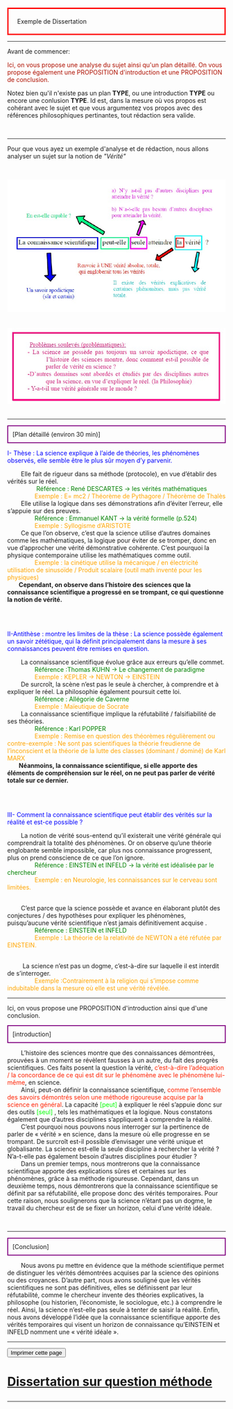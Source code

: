   <head>
 <meta charset="utf-8" />
 <link href="style.css" rel="stylesheet" type="text/css" />
 <link rel="stylesheet" href="print.css" type="text/css" media="print" />
 </head>
 <body>
 <p id="h1" style="border: 3px solid red; padding: 20px;">Exemple de Dissertation</p>
 <hr/><p id="para3">Avant de commencer:</p>
 <P id="para3"><font style="color:#AF1000">Ici, on vous propose une analyse du sujet ainsi qu'un plan détaillé. On vous propose également une PROPOSITION d'introduction  et une PROPOSITION de conclusion.</font></p>
 <p id="para">Notez bien qu'il n'existe pas un plan <b> TYPE</b>, ou une introduction <b> TYPE</b> ou encore une conlusion <b> TYPE</b>. Id est, dans la mesure où vos propos est cohérant avec le sujet et que vous argumentez vos propos avec des références philosophiques pertinantes, tout rédaction sera valide.</p>  
 <br>
 <hr/>
 <p id="para3"> Pour que vous ayez un exemple d'analyse et de rédaction, nous allons analyser un sujet sur la notion de <i>"Vérité"</i></p>
 <p>

 <br /><center>  <img src="image/1.jpg" /></center><br />
 <br /><center>  <img src="image/2.jpg" /></center><br />
 <hr/>
  <p id="para3">
 <p id="para2" style="border: 2px solid purple; padding: 10px;">[Plan détaillé (environ 30 min)]</p>
 <p id="para10"><font style="color:#0000FF;">I- Thèse : La science explique à l’aide de théories, les phénomènes observés, elle semble être le plus sûr moyen d’y parvenir.</font></p>
  <p id="para3">&nbsp;&nbsp; &nbsp;&nbsp; &nbsp;&nbsp;Elle fait de rigueur dans sa méthode (protocole), en vue d’établir des vérités sur le réel.
  <br>&nbsp;&nbsp; &nbsp;&nbsp; &nbsp;&nbsp;&nbsp;&nbsp; &nbsp;&nbsp; &nbsp;&nbsp; <font style="color:green"> Référence : René DESCARTES → les vérités mathématiques</font>
  <br>&nbsp;&nbsp; &nbsp;&nbsp; &nbsp;&nbsp;&nbsp;&nbsp; &nbsp;&nbsp; &nbsp;&nbsp;<font style="color:orange">Exemple : E= mc2 / Théorème de Pythagore / Théorème de Thalès</font>
  <br>&nbsp;&nbsp; &nbsp;&nbsp; &nbsp;&nbsp;Elle utilise la logique dans ses démonstrations afin d’éviter l’erreur, elle s’appuie sur des preuves.
  <br>&nbsp;&nbsp; &nbsp;&nbsp; &nbsp;&nbsp;&nbsp;&nbsp; &nbsp;&nbsp; &nbsp;&nbsp;<font style="color:green">Référence : Emmanuel KANT → la vérité formelle (p.524)</font>
  <br>&nbsp;&nbsp; &nbsp;&nbsp; &nbsp;&nbsp;&nbsp;&nbsp; &nbsp;&nbsp; &nbsp;&nbsp;<font style="color:orange">Exemple : Syllogisme d’ARISTOTE</font>
   <br>&nbsp;&nbsp; &nbsp;&nbsp; &nbsp;&nbsp;Ce que l’on observe, c’est que la science utilise d’autres domaines comme les mathématiques, la logique pour éviter de se tromper, donc en vue d’approcher une vérité démonstrative cohérente. C’est pourquoi la physique contemporaine utilise les mathématiques comme outil.
  <br>&nbsp;&nbsp; &nbsp;&nbsp; &nbsp;&nbsp;&nbsp;&nbsp; &nbsp;&nbsp; &nbsp;&nbsp;<font style="color:orange">Exemple : la cinétique utilise la mécanique / en électricité utilisation de sinusoïde / Produit scalaire (outil math inventé pour les physiques) </font>
  <br><b>&nbsp;&nbsp; &nbsp;&nbsp; &nbsp;&nbsp;Cependant, on observe dans l’histoire des sciences que la connaissance scientifique a progressé en se trompant, ce qui questionne la notion de vérité.</b></p>
 <br><br>
 <p id="para10"><font style="color:#0000FF;">II-Antithèse : montre les limites de la thèse : La science possède également un savoir zététique, qui la définit principalement dans la mesure à ses connaissances peuvent être remises en question.</font></p>
 <p id="para3">&nbsp;&nbsp; &nbsp;&nbsp; &nbsp;&nbsp;La connaissance scientifique évolue grâce aux erreurs qu’elle commet.
  <br>&nbsp;&nbsp; &nbsp;&nbsp; &nbsp;&nbsp;&nbsp;&nbsp; &nbsp;&nbsp; &nbsp;&nbsp;<font style="color:green">Référence :Thomas KUHN → Le changement de paradigme</font>
  <br>&nbsp;&nbsp; &nbsp;&nbsp; &nbsp;&nbsp;&nbsp;&nbsp; &nbsp;&nbsp; &nbsp;&nbsp;<font style="color:orange">Exemple : KEPLER → NEWTON → EINSTEIN </font>
   <br>&nbsp;&nbsp; &nbsp;&nbsp; &nbsp;&nbsp;De surcroît, la scène n’est pas le seule à chercher, à comprendre et à expliquer le réel. La philosophie également poursuit cette loi.
  <br>&nbsp;&nbsp; &nbsp;&nbsp; &nbsp;&nbsp;&nbsp;&nbsp; &nbsp;&nbsp; &nbsp;&nbsp;<font style="color:green">Référence : Allégorie de Caverne </font>
  <br>&nbsp;&nbsp; &nbsp;&nbsp; &nbsp;&nbsp;&nbsp;&nbsp; &nbsp;&nbsp; &nbsp;&nbsp;<font style="color:orange">Exemple : Maïeutique de Socrate</font>
 <br>&nbsp;&nbsp; &nbsp;&nbsp; &nbsp;&nbsp;La connaissance scientifique implique la réfutabilité / falsifiabilité de ses théories.
  <br>&nbsp;&nbsp; &nbsp;&nbsp; &nbsp;&nbsp;&nbsp;&nbsp; &nbsp;&nbsp; &nbsp;&nbsp;<font style="color:green">Référence : Karl POPPER </font>
  <br>&nbsp;&nbsp; &nbsp;&nbsp; &nbsp;&nbsp;&nbsp;&nbsp; &nbsp;&nbsp; &nbsp;&nbsp;<font style="color:orange">Exemple : Remise en question des théorèmes régulièrement ou contre-exemple : Ne sont pas scientifiques la théorie freudienne de l’inconscient et la théorie de la lutte des classes (dominant / dominé) de Karl MARX </font>
  <br><b>&nbsp;&nbsp; &nbsp;&nbsp; &nbsp;&nbsp;Néanmoins, la connaissance scientifique, si elle apporte des éléments de compréhension sur le réel, on ne peut pas parler de vérité totale sur ce dernier.</b></p>
  <br><br>
 <p id="para10"><font style="color:#0000FF;">III- Comment la connaissance scientifique peut établir des vérités sur la réalité et est-ce possible ?</font> </p>
 <p id="para3">&nbsp;&nbsp; &nbsp;&nbsp; &nbsp;&nbsp;La notion de vérité sous-entend qu’il existerait une vérité générale qui comprendrait la totalité des phénomènes. Or on observe qu’une théorie englobante semble impossible, car plus nos connaissance progressent, plus on prend conscience de ce que l’on ignore.
  <br>&nbsp;&nbsp; &nbsp;&nbsp; &nbsp;&nbsp;&nbsp;&nbsp; &nbsp;&nbsp; &nbsp;&nbsp;<font style="color:green">Référence : EINSTEIN et INFELD → la vérité est idéalisée par le chercheur</font>
  <br>&nbsp;&nbsp; &nbsp;&nbsp; &nbsp;&nbsp;&nbsp;&nbsp; &nbsp;&nbsp; &nbsp;&nbsp;<font style="color:orange">Exemple : en Neurologie, les connaissances sur le cerveau sont limitées.</font>

 <br>&nbsp;&nbsp; &nbsp;&nbsp; &nbsp;&nbsp;C’est parce que la science possède et avance en élaborant plutôt des conjectures / des hypothèses pour expliquer les phénomènes, puisqu’aucune vérité scientifique n’est jamais définitivement acquise .
  <br>&nbsp;&nbsp; &nbsp;&nbsp; &nbsp;&nbsp;&nbsp;&nbsp; &nbsp;&nbsp; &nbsp;&nbsp;<font style="color:green">Référence : EINSTEIN et INFELD</font>
  <br>&nbsp;&nbsp; &nbsp;&nbsp; &nbsp;&nbsp;&nbsp;&nbsp; &nbsp;&nbsp; &nbsp;&nbsp;<font style="color:orange">Exemple : La théorie de la relativité de NEWTON a été réfutée par EINSTEIN.</font>

 <br>&nbsp;&nbsp; &nbsp;&nbsp; &nbsp;&nbsp; La science n’est pas un dogme, c’est-à-dire sur laquelle il est interdit de s’interroger.
  <br>&nbsp;&nbsp; &nbsp;&nbsp; &nbsp;&nbsp;&nbsp;&nbsp; &nbsp;&nbsp; &nbsp;&nbsp;<font style="color:orange">Exemple :Contrairement à la religion qui s’impose comme indubitable dans la mesure où elle est une vérité révélée.</font></p>



 <hr/>
  <p id="para3">Ici, on vous propose une PROPOSITION d'introduction ainsi que d'une conclusion. 

 <p id="para2" style="border: 2px solid purple; padding: 10px;">[introduction]</p>
  <p id="para3">&nbsp;&nbsp; &nbsp;&nbsp; &nbsp;&nbsp;L’histoire des sciences montre que des connaissances démontrées, prouvées à un moment se révèlent fausses à un autre, du fait des progrès scientifiques. Ces faits posent la question la vérité, <font style="color:#FF2100">c’est-à-dire l’adéquation / la concordance de ce qui est dit sur le phénomène avec le phénomène lui-même</font>, en science.
  <br>&nbsp;&nbsp; &nbsp;&nbsp; &nbsp;&nbsp;Ainsi, peut-on définir la connaissance scientifique, <font style="color:#FF2100;">comme l’ensemble des savoirs démontrés selon une méthode rigoureuse acquise par la science en général</font>. La capacité <font style="color:#00FF00;"> [peut] </font> à expliquer le réel s’appuie donc sur des outils<font style="color:#00FF00;"> [seul] </font> , tels les  mathématiques et la logique. Nous constatons également que d’autres disciplines s’appliquent à comprendre la réalité.
  <br>&nbsp;&nbsp; &nbsp;&nbsp; &nbsp;&nbsp;C’est pourquoi nous pouvons nous interroger sur la pertinence de parler de « vérité » en science, dans la mesure où elle progresse en se trompant. De surcroît est-il possible d’envisager une vérité unique et globalisante. La science est-elle la seule discipline à rechercher la vérité ? N’a-t-elle pas également besoin d’autres disciplines pour étudier ?
  <br>&nbsp;&nbsp; &nbsp;&nbsp; &nbsp;&nbsp;Dans un premier temps, nous montrerons que la connaissance scientifique apporte des explications sûres et certaines sur les phénomènes, grâce à sa méthode rigoureuse. Cependant, dans un deuxième temps, nous démontrerons que la connaissance scientifique se définit par sa réfutabilité, elle propose donc des vérités temporaires. Pour cette raison, nous soulignerons que la science n’étant pas un dogme, le travail du chercheur est de se fixer un horizon, celui d’une vérité idéale.
  </p><br> 
 <hr> 
  <p id="para2" style="border: 2px solid purple; padding: 10px;">[Conclusion]</p>
  <P id="para3">&nbsp;&nbsp; &nbsp;&nbsp; &nbsp;&nbsp;Nous avons pu mettre en évidence que la méthode scientifique permet de distinguer les vérités démontrées acquises par la science des opinions ou des croyances. D’autre part, nous avons souligné que les vérités scientifiques ne sont pas définitives, elles se définissent par leur réfutabilité, comme le chercheur invente des théories explicatives, la philosophe (ou historien, l’économiste, le sociologue, etc.) à comprendre le réel. Ainsi, la science n’est-elle pas seule à tenter de saisir la réalité. Enfin, nous avons développé l’idée que la connaissance scientifique apporte des vérités temporaires qui visent un horizon de connaissance qu’EINSTEIN et INFELD nomment une « vérité idéale ».
  </p>
 
   
 <hr />
 <form>
  <input id="impression" name="impression" type="button" onclick="imprimer_page()" value="Imprimer cette page" />
 </form>
 <h1 id="para11"><p id="impression"><a href="https://23tr-an05.github.io/Md/">Dissertation sur question méthode</a></p></h1>
 
 <hr /> 
 <script type="text/javascript">
 function imprimer_page(){
   window.print();
 }
 </script>



